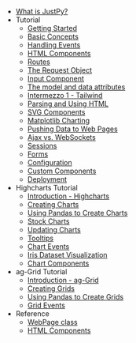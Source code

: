 - [<span class="section-header">What is JustPy?</span>](/)
- <span class="section-header">Tutorial</span>
    - [Getting Started](tutorial/getting_started.md "Getting Started")
    - [Basic Concepts](tutorial/basic_concepts.md "Basic Concepts")
    - [Handling Events](tutorial/handling_events.md "Handling Events")
    - [HTML Components](tutorial/html_components.md "HTML Components")
    - [Routes](tutorial/routes.md "Routes")
    - [The Request Object](tutorial/request_object.md "The Request Object")
    - [Input Component](tutorial/input.md "Input Component")
    - [The model and data attributes](tutorial/model_and_data.md "The model and data attributes")
    - [Intermezzo 1 - Tailwind](tutorial/intermezzo_1.md "Tailwind")
    - [Parsing and Using HTML](tutorial/working_with_html.md "Parsing and Using HTML")
    - [SVG Components](tutorial/svg_components.md "SVG Components")
    - [Matplotlib Charting](tutorial/matplotlib.md "Matplotlib Charting")
    - [Pushing Data to Web Pages](tutorial/pushing_data.md "Pushing Data to Web Pages")
    - [Ajax vs. WebSockets](tutorial/ajax.md "Ajax vs. WebSockets")
    - [Sessions](tutorial/sessions.md "Sessions")
    - [Forms](tutorial/forms.md "Forms")
    - [Configuration](tutorial/configuration.md "Configuration")
    - [Custom Components](tutorial/custom_components.md "Custom Components")
    - [Deployment](tutorial/deployment.md "Deployment")
- <span class="section-header" >Highcharts Tutorial</span>
    - [Introduction - Highcharts](charts_tutorial/introduction.md "Introduction")
    - [Creating Charts](charts_tutorial/creating_charts.md "Creating Charts")
    - [Using Pandas to Create Charts](charts_tutorial/pandas.md "Pandas and Charts")
    - [Stock Charts](charts_tutorial/stock_charts.md "Stock Charts")
    - [Updating Charts](charts_tutorial/updating_charts.md "Updating Charts")
    - [Tooltips](charts_tutorial/tooltips.md "Tooltips")
    - [Chart Events](charts_tutorial/chart_events.md "Chart Events")
    - [Iris Dataset Visualization](charts_tutorial/iris.md "Iris Dataset")
    - [Chart Components](charts_tutorial/chart_components.md "Chart Components")
- <span class="section-header">ag-Grid Tutorial</span>
    - [Introduction - ag-Grid](grids_tutorial/introduction.md "Introduction")
    - [Creating Grids](grids_tutorial/creating_grids.md "Creating Grids")
    - [Using Pandas to Create Grids](grids_tutorial/pandas.md "Pandas and Grids")
    - [Grid Events](grids_tutorial/grid_events.md "Grid Events")
- <span class="section-header">Reference</span>
    - [WebPage class](reference/webpage.md "WebPage Class")
    - [HTML Components](reference/htmlcomponent.md "HTML Components")



